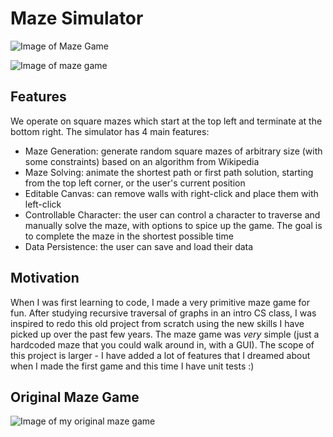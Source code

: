 # Maze Simulator

![Image of Maze Game](https://i.imgur.com/NWIM7C0.png)

![Image of maze game](https://i.imgur.com/320vQJT.png)

## Features

We operate on square mazes which start at the top left and terminate at the bottom right. The simulator has 4 main
 features:
- Maze Generation: generate random square mazes of arbitrary size (with some constraints) based on an algorithm from
Wikipedia
- Maze Solving: animate the shortest path or first path solution, starting from the top left corner, or the
user's current position 
- Editable Canvas: can remove walls with right-click and place them with left-click
- Controllable Character: the user can control a character to traverse and manually solve the maze, with options to
spice up the game. The goal is to complete the maze in the shortest possible time
- Data Persistence: the user can save and load their data

## Motivation

When I was first learning to code, I made a very primitive maze game for fun. After studying recursive traversal of 
graphs in an intro CS class, I was inspired to redo this old project from scratch using the new skills I have picked up
over the past few years. The maze game was *very* simple (just a hardcoded maze that you could walk around in, with a
GUI). The scope of this project is larger - I have added a lot of features that I dreamed 
about when I made the first game and this time I have unit tests :)
 
 
 ## Original Maze Game
 
 ![Image of my original maze game](https://i.imgur.com/9suks2k.png)